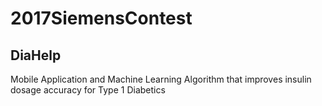# 2017SiemensContest
## DiaHelp
Mobile Application and Machine Learning Algorithm that improves insulin dosage accuracy for Type 1 Diabetics
